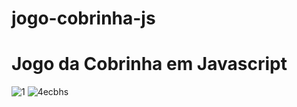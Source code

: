 # jogo-cobrinha-js
# Jogo da Cobrinha em Javascript

![1](https://user-images.githubusercontent.com/5197047/92597025-268f9800-f27d-11ea-944b-bf7ac6489393.png)
![4ecbhs](https://user-images.githubusercontent.com/5197047/92598597-69526f80-f27f-11ea-8200-d3c1dcdc83c2.gif)
